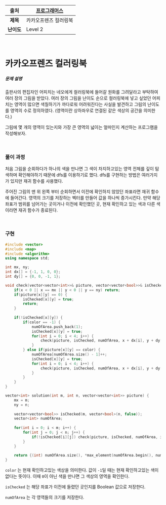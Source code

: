 |    출처    | [프로그래머스](https://programmers.co.kr/learn/courses/30/lessons/1829) |
| :--------: | ------------------------------------------------------------ |
|  **제목**  | 카카오프렌즈 컬러링북                                        |
| **난이도** | Level 2                                                      |

<br />

# 카카오프렌즈 컬러링북

##### 문제 설명

출판사의 편집자인 어피치는 네오에게 컬러링북에 들어갈 원화를 그려달라고 부탁하여 여러 장의 그림을 받았다. 여러 장의 그림을 난이도 순으로 컬러링북에 넣고 싶었던 어피치는 영역이 많으면 색칠하기가 까다로워 어려워진다는 사실을 발견하고 그림의 난이도를 영역의 수로 정의하였다. (영역이란 상하좌우로 연결된 같은 색상의 공간을 의미한다.)

그림에 몇 개의 영역이 있는지와 가장 큰 영역의 넓이는 얼마인지 계산하는 프로그램을 작성해보자.

<br />

### 풀이 과정

처음 그림을 순회하다가 하나의 색을 만나면 그 색이 차지하고있는 영역 전체를 깊이 탐색하며 확인해야하기 때문에 dfs를 이용하기로 했다. dfs를 구현하는 방법은 여러가지가 있지만 재귀 함수를 사용했다.

주어진 그림의 맨 위 왼쪽 부터 순회하면서 이전에 확인하지 않았던 좌표라면 재귀 함수에 들어간다. 영역의 크기를 저장하는 벡터를 만들어 값을 하나씩 증가시킨다. 만약 해당 좌표가 범위를 넘어가는 곳이거나 이전에 확인했던 곳, 현재 확인하고 있는 색과 다른 색이라면 재귀 함수가 종료된다.

<br />

### 구현

```c++
#include <vector>
#include <map>
#include <algorithm>
using namespace std;

int mx, ny;
int dx[] = {-1, 1, 0, 0};
int dy[] = {0, 0, -1, 1};

void check(vector<vector<int>>& picture, vector<vector<bool>>& isChecked, vector<int>& numOfArea, int x, int y, int color) {
    if(x < 0 || x == mx || y < 0 || y == ny) return;
    if(picture[x][y] == 0) {
        isChecked[x][y] = true;
        return;
    }
    
    if(!isChecked[x][y]) {
        if(color == -1) {
            numOfArea.push_back(1);
            isChecked[x][y] = true;
            for(int i = 0; i < 4; i++) {
                check(picture, isChecked, numOfArea, x + dx[i], y + dy[i], picture[x][y]);
            }
        } else if(picture[x][y] == color) {
            numOfArea[numOfArea.size() - 1]++;
            isChecked[x][y] = true;
            for(int i = 0; i < 4; i++) {
                check(picture, isChecked, numOfArea, x + dx[i], y + dy[i], color);
            }
        }
    }
}

vector<int> solution(int m, int n, vector<vector<int>> picture) {
    mx = m;
    ny = n;
    
    vector<vector<bool>> isChecked(m, vector<bool>(n, false));
    vector<int> numOfArea;
    
    for(int i = 0; i < m; i++) {
        for(int j = 0; j < n; j++) {
            if(!isChecked[i][j]) check(picture, isChecked, numOfArea, i, j, -1);
        }
    }
    
    return {(int) numOfArea.size(), *max_element(numOfArea.begin(), numOfArea.end())};
}
```

`color` 는 현재 확인하고있는 색상을 의미한다. 값이 `-1`일 때는 현재 확인하고있는 색이 없다는 뜻이다. 이때 `0`이 아닌 색을 만나면 그 색상의 영역을 확인한다.

`isChecked` 는 해당 좌표가 이전에 들렸던 곳인지를 Boolean 값으로 저장한다.

`numOfArea` 는 각 영역들의 크기를 저장한다.

